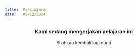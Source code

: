 ```yaml
---
title:  Parsiajaran
date:   05/12/2024
---
```


### <center>Kami sedang mengerjakan pelajaran ini</center>
<center>Silahkan kembali lagi nanti</center>